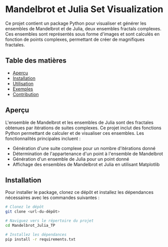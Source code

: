 # Mandelbrot et Julia Set Visualization

Ce projet contient un package Python pour visualiser et générer les ensembles de Mandelbrot et de Julia, deux ensembles fractals complexes. Ces ensembles sont représentés sous forme d'images et sont calculés en fonction de points complexes, permettant de créer de magnifiques fractales.

## Table des matières
- [Aperçu](#aperçu)
- [Installation](#installation)
- [Utilisation](#utilisation)
- [Exemples](#exemples)
- [Contribution](#contribution)

## Aperçu

L'ensemble de Mandelbrot et les ensembles de Julia sont des fractales obtenues par itérations de suites complexes. Ce projet inclut des fonctions Python permettant de calculer et de visualiser ces ensembles. Les fonctionnalités principales incluent :

- Génération d'une suite complexe pour un nombre d'itérations donné
- Détermination de l'appartenance d'un point à l'ensemble de Mandelbrot
- Génération d'un ensemble de Julia pour un point donné
- Affichage des ensembles de Mandelbrot et Julia en utilisant Matplotlib

## Installation

Pour installer le package, clonez ce dépôt et installez les dépendances nécessaires avec les commandes suivantes :

```bash
# Clonez le dépôt
git clone <url-du-dépôt>

# Naviguez vers le répertoire du projet
cd Mandelbrot_Julia_TP

# Installez les dépendances
pip install -r requirements.txt
